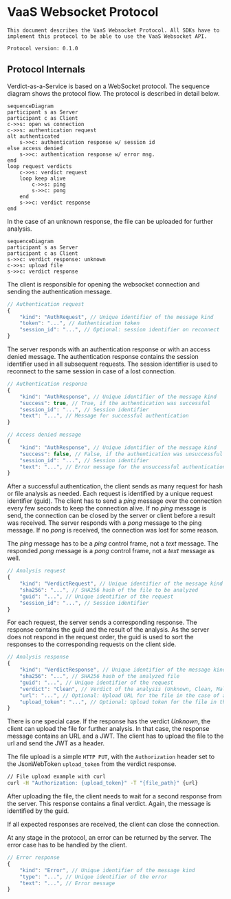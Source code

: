 # VaaS Websocket Protocol

    This document describes the VaaS Websocket Protocol. All SDKs have to implement this protocol to be able to use the VaaS Websocket API.

    Protocol version: 0.1.0

## Protocol Internals   

Verdict-as-a-Service is based on a WebSocket protocol. The sequence diagram shows the protocol flow. The protocol is described in detail below.

```mermaid
sequenceDiagram
participant s as Server
participant c as Client
c->>s: open ws connection
c->>s: authentication request
alt authenticated
    s->>c: authentication response w/ session id
else access denied
    s->>c: authentication response w/ error msg.
end
loop request verdicts
    c->>s: verdict request
    loop keep alive
        c->>s: ping
        s->>c: pong
    end
    s->>c: verdict response
end
```

In the case of an unknown response, the file can be uploaded for further analysis.
```mermaid
sequenceDiagram
participant s as Server
participant c as Client
s->>c: verdict response: unknown
c->>s: upload file
s->>c: verdict response
```


The client is responsible for opening the websocket connection and sending the authentication message.

```javascript
// Authentication request
{
    "kind": "AuthRequest", // Unique identifier of the message kind
    "token": "...", // Authentication token
    "session_id": "...", // Optional: session identifier on reconnect
}
```

The server responds with an authentication response or with an access denied message. The authentication response contains the session identifier used in all subsequent requests. The session identifier is used to reconnect to the same session in case of a lost connection.

```javascript
// Authentication response
{
    "kind": "AuthResponse", // Unique identifier of the message kind
    "success": true, // True, if the authentication was successful
    "session_id": "...", // Session identifier
    "text": "...", // Message for successful authentication
}
```

```javascript
// Access denied message
{
    "kind": "AuthResponse", // Unique identifier of the message kind
    "success": false, // False, if the authentication was unsuccessful
    "session_id": "...", // Session identifier
    "text": "...", // Error message for the unsuccessful authentication
} 
```

After a successful authentication, the client sends as many request for hash or file analysis as needed. Each request is identified by a unique request identifier (guid). The client has to send a *ping* message over the connection every few seconds to keep the connection alive. If no *ping* message is send, the connection can be closed by the server or client before a result was received. The server responds with a *pong* message to the ping message. If no *pong* is received, the connection was lost for some reason. 

The *ping* message has to be a *ping* control frame, not a *text* message. The responded *pong* message is a *pong* control frame, not a *text* message as well.

```javascript
// Analysis request
{
    "kind": "VerdictRequest", // Unique identifier of the message kind
    "sha256": "...", // SHA256 hash of the file to be analyzed
    "guid": "...", // Unique identifier of the request
    "session_id": "...", // Session identifier
}
```

For each request, the server sends a corresponding response. The response contains the guid and the result of the analysis. As the server does not respond in the request order, the guid is used to sort the responses to the corresponding requests on the client side.

```javascript
// Analysis response
{
    "kind": "VerdictResponse", // Unique identifier of the message kind
    "sha256": "...", // SHA256 hash of the analyzed file
    "guid": "...", // Unique identifier of the request
    "verdict": "Clean", // Verdict of the analysis (Unknown, Clean, Malicious)
    "url": "...", // Optional: Upload URL for the file in the case of an "Unknown" verdict
    "upload_token": "...", // Optional: Upload token for the file in the case of an "Unknown" verdict
}
```

There is one special case. If the response has the verdict *Unknown*, the client can upload the file for further analysis. In that case, the response message contains an URL and a JWT. The client has to upload the file to the url and send the JWT as a header.

The file upload is a simple `HTTP PUT`, with the `Authorization` header set to the JsonWebToken `upload_token` from the verdict response.

```bash
// File upload example with curl
curl -H "Authorization: {upload_token}" -T "{file_path}" {url}
```

After uploading the file, the client needs to wait for a second response from the server. This response contains a final verdict. Again, the message is identified by the guid.

If all expected responses are received, the client can close the connection.

At any stage in the protocol, an error can be returned by the server. The error case has to be handled by the client.

```javascript
// Error response
{
    "kind": "Error", // Unique identifier of the message kind
    "type": "...", // Unique identifier of the error
    "text": "...", // Error message
}
```